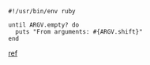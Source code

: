 ```
#!/usr/bin/env ruby

until ARGV.empty? do
  puts "From arguments: #{ARGV.shift}"
end
```

[ref](http://stackoverflow.com/questions/273262/best-practices-with-stdin-in-ruby)
